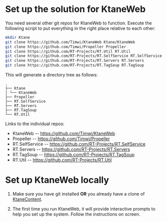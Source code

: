 # Set up the solution for KtaneWeb

You need several other git repos for KtaneWeb to function. Execute the following script to put everything in the right place relative to each other:

```bash
mkdir Ktane
git clone https://github.com/Timwi/KtaneWeb Ktane/KtaneWeb
git clone https://github.com/Timwi/Propeller Propeller
git clone https://github.com/RT-Projects/RT.Util RT.Util
git clone https://github.com/RT-Projects/RT.SelfService RT.SelfService
git clone https://github.com/RT-Projects/RT.Servers RT.Servers
git clone https://github.com/RT-Projects/RT.TagSoup RT.TagSoup
```

This will generate a directory tree as follows:

```tree
.
├── Ktane
| └── KtaneWeb
├── Propeller
├── RT.SelfService
├── RT.Servers
├── RT.TagSoup
└── RT.Util
```

Links to the individual repos:

- KtaneWeb -- <https://github.com/Timwi/KtaneWeb>
- Propeller -- <https://github.com/Timwi/Propeller>
- RT.SelfService -- <https://github.com/RT-Projects/RT.SelfService>
- RT.Servers -- <https://github.com/RT-Projects/RT.Servers>
- RT.TagSoup -- <https://github.com/RT-Projects/RT.TagSoup>
- RT.Util -- <https://github.com/RT-Projects/RT.Util>

# Set up KtaneWeb locally

1. Make sure you have git installed **OR** you already have a clone of [KtaneContent](https://github.com/Timwi/KtaneContent).

2. The first time you run KtaneWeb, it will provide interactive prompts to help you set up the system. Follow the instructions on screen.
